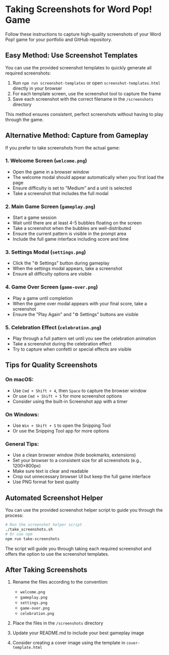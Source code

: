 # Taking Screenshots for Word Pop! Game

Follow these instructions to capture high-quality screenshots of your Word Pop! game for your portfolio and GitHub repository.

## Easy Method: Use Screenshot Templates

You can use the provided screenshot templates to quickly generate all required screenshots:

1. Run `npm run screenshot-templates` or open `screenshot-templates.html` directly in your browser
2. For each template screen, use the screenshot tool to capture the frame
3. Save each screenshot with the correct filename in the `/screenshots` directory

This method ensures consistent, perfect screenshots without having to play through the game.

## Alternative Method: Capture from Gameplay

If you prefer to take screenshots from the actual game:

### 1. Welcome Screen (`welcome.png`)
- Open the game in a browser window
- The welcome modal should appear automatically when you first load the page
- Ensure difficulty is set to "Medium" and a unit is selected
- Take a screenshot that includes the full modal

### 2. Main Game Screen (`gameplay.png`)
- Start a game session
- Wait until there are at least 4-5 bubbles floating on the screen
- Take a screenshot when the bubbles are well-distributed
- Ensure the current pattern is visible in the prompt area
- Include the full game interface including score and time

### 3. Settings Modal (`settings.png`)
- Click the "⚙️ Settings" button during gameplay
- When the settings modal appears, take a screenshot
- Ensure all difficulty options are visible

### 4. Game Over Screen (`game-over.png`)
- Play a game until completion
- When the game over modal appears with your final score, take a screenshot
- Ensure the "Play Again" and "⚙️ Settings" buttons are visible

### 5. Celebration Effect (`celebration.png`)
- Play through a full pattern set until you see the celebration animation
- Take a screenshot during the celebration effect
- Try to capture when confetti or special effects are visible

## Tips for Quality Screenshots

### On macOS:
- Use `Cmd + Shift + 4`, then `Space` to capture the browser window
- Or use `Cmd + Shift + 5` for more screenshot options
- Consider using the built-in Screenshot app with a timer

### On Windows:
- Use `Win + Shift + S` to open the Snipping Tool
- Or use the Snipping Tool app for more options

### General Tips:
- Use a clean browser window (hide bookmarks, extensions)
- Set your browser to a consistent size for all screenshots (e.g., 1200×800px)
- Make sure text is clear and readable
- Crop out unnecessary browser UI but keep the full game interface
- Use PNG format for best quality

## Automated Screenshot Helper

You can use the provided screenshot helper script to guide you through the process:

```bash
# Run the screenshot helper script
./take_screenshots.sh
# Or use npm
npm run take-screenshots
```

The script will guide you through taking each required screenshot and offers the option to use the screenshot templates.

## After Taking Screenshots

1. Rename the files according to the convention:
   - `welcome.png`
   - `gameplay.png`
   - `settings.png`
   - `game-over.png`
   - `celebration.png`

2. Place the files in the `/screenshots` directory

3. Update your README.md to include your best gameplay image

4. Consider creating a cover image using the template in `cover-template.html`
